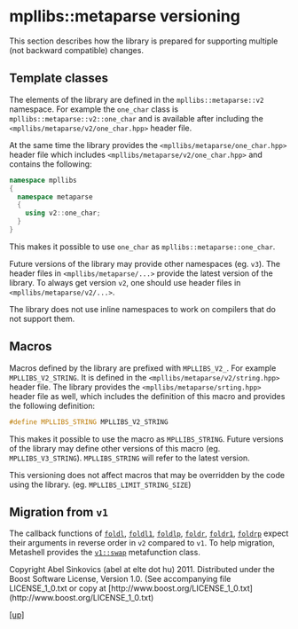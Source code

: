 # mpllibs::metaparse versioning

This section describes how the library is prepared for supporting multiple
(not backward compatible) changes.

## Template classes

The elements of the library are defined in the `mpllibs::metaparse::v2`
namespace. For example the `one_char` class is
`mpllibs::metaparse::v2::one_char` and is available after including the
`<mpllibs/metaparse/v2/one_char.hpp>` header file.

At the same time the library provides the `<mpllibs/metaparse/one_char.hpp>`
header file which includes `<mpllibs/metaparse/v2/one_char.hpp>` and contains
the following:

```cpp
namespace mpllibs
{
  namespace metaparse
  {
    using v2::one_char;
  }
}
```

This makes it possible to use `one_char` as `mpllibs::metaparse::one_char`.

Future versions of the library may provide other namespaces (eg. `v3`). The
header files in `<mpllibs/metaparse/...>` provide the latest version of the
library. To always get version `v2`, one should use header files in
`<mpllibs/metaparse/v2/...>`.

The library does not use inline namespaces to work on compilers that do not
support them.

## Macros

Macros defined by the library are prefixed with `MPLLIBS_V2_`. For example
`MPLLIBS_V2_STRING`. It is defined in the
`<mpllibs/metaparse/v2/string.hpp>` header file. The library provides the
`<mpllibs/metaparse/srting.hpp>` header file as well, which includes the
definition of this macro and provides the following definition:

```cpp
#define MPLLIBS_STRING MPLLIBS_V2_STRING
```

This makes it possible to use the macro as `MPLLIBS_STRING`. Future versions of
the library may define other versions of this macro (eg. `MPLLIBS_V3_STRING`).
`MPLLIBS_STRING` will refer to the latest version.

This versioning does not affect macros that may be overridden by the code using
the library. (eg. `MPLLIBS_LIMIT_STRING_SIZE`)

## Migration from `v1`

The callback functions of [`foldl`](foldl.html), [`foldl1`](foldl1.html),
[`foldlp`](foldlp.html), [`foldr`](foldr.html), [`foldr1`](foldr1.html),
[`foldrp`](foldrp.html) expect their arguments in reverse order in `v2` compared
to `v1`. To help migration, Metashell provides the [`v1::swap`](swap.html)
metafunction class.

<p class="copyright">
Copyright Abel Sinkovics (abel at elte dot hu) 2011.
Distributed under the Boost Software License, Version 1.0.
(See accompanying file LICENSE_1_0.txt or copy at
[http://www.boost.org/LICENSE_1_0.txt](http://www.boost.org/LICENSE_1_0.txt)
</p>

[[up]](index.html)
<br />
